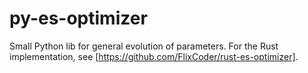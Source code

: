 # py-es-optimizer
Small Python lib for general evolution of parameters.
For the Rust implementation, see [https://github.com/FlixCoder/rust-es-optimizer].
